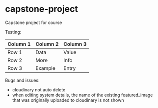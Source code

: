# capstone-project
Capstone project for course



Testing:

| Column 1 | Column 2 | Column 3 |
|----------|----------|----------|
| Row 1    | Data     | Value    |
| Row 2    | More     | Info     |
| Row 3    | Example  | Entry    |



Bugs and issues:

- cloudinary not auto delete
- when editing system details, the name of the existing featured_image that was originally uploaded to cloudinary is not shown